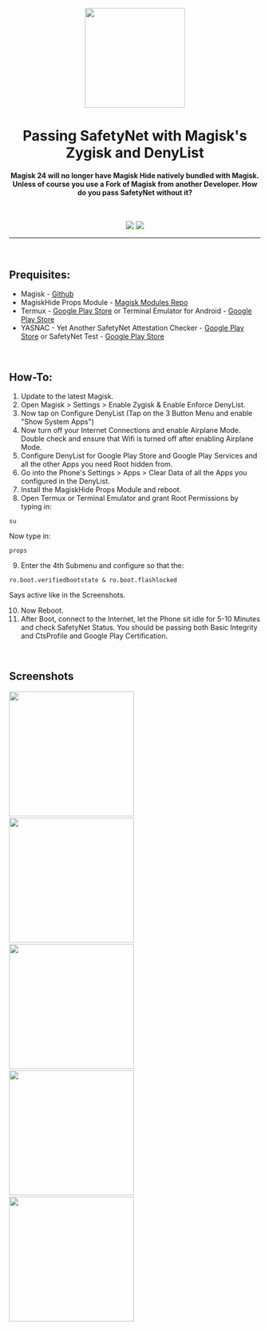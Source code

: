 <p align="center"><img src="https://i.ibb.co/Jzbngh8/Google-Play-Services.png" width="200"></a>
<h1 align="center"><b>Passing SafetyNet with Magisk's Zygisk and DenyList</b></h1>
<h4 align="center">Magisk 24 will no longer have Magisk Hide natively bundled with Magisk. 
Unless of course you use a Fork of Magisk from another Developer.
How do you pass SafetyNet without it?</h4>
<br />

<p align="center">
<a href="https://www.paypal.com/cgi-bin/webscr?cmd=_s-xclick&hosted_button_id=HW8B98TVDLKWA" alt="Donate-PayPal"><img src="https://img.shields.io/badge/Donate-PayPal-blue"></a>
<a href="https://github.com/K3V1991/Donate-Crypto" alt="Donate-Crypto"><img src="https://img.shields.io/badge/Donate-Crypto-yellow"></a>
<hr>
<br />

## Prequisites:
* Magisk - [Github](https://github.com/topjohnwu/Magisk "Magisk")
* MagiskHide Props Module - [Magisk Modules Repo](https://github.com/Magisk-Modules-Repo/MagiskHidePropsConf "MagiskHidePropsConf")
* Termux - [Google Play Store](https://play.google.com/store/apps/details?id=com.termux "Termux") or Terminal Emulator for Android - [Google Play Store](https://play.google.com/store/apps/details?id=jackpal.androidterm "Terminal Emulator") 
* YASNAC - Yet Another SafetyNet Attestation Checker - [Google Play Store](https://play.google.com/store/apps/details?id=rikka.safetynetchecker "YASNAC") or SafetyNet Test - [Google Play Store](https://play.google.com/store/apps/details?id=org.freeandroidtools.safetynettest "SafetyNet Test")
<br />

## How-To:
1. Update to the latest Magisk.
2. Open Magisk > Settings > Enable Zygisk & Enable Enforce DenyList.
3. Now tap on Configure DenyList (Tap on the 3 Button Menu and enable "Show System Apps")
4. Now turn off your Internet Connections and enable Airplane Mode. Double check and ensure that Wifi is turned off after enabling Airplane Mode.
5. Configure DenyList for Google Play Store and Google Play Services and all the other Apps you need Root hidden from.
6. Go into the Phone's Settings > Apps > Clear Data of all the Apps you configured in the DenyList.
7. Install the MagiskHide Props Module and reboot.
8. Open Termux or Terminal Emulator and grant Root Permissions by typing in:
```
su
```
Now type in:
```
props
```
9. Enter the 4th Submenu and configure so that the:
```
ro.boot.verifiedbootstate & ro.boot.flashlocked
```
Says active like in the Screenshots.

10. Now Reboot.
11. After Boot, connect to the Internet, let the Phone sit idle for 5-10 Minutes and check SafetyNet Status. 
You should be passing both Basic Integrity and CtsProfile and Google Play Certification.
<br />

## Screenshots
<img src="https://i.ibb.co/7bKvCLV/Temux-su.jpg" width="250"></a> &emsp;
<img src="https://i.ibb.co/Kq2m4GL/Termux-props.jpg" width="250"></a> &emsp;
<img src="https://i.ibb.co/S6M7sq2/Magisk-Hide-Props-Config-Menu.jpg" width="250"></a> &emsp;
<img src="https://i.ibb.co/Q91dcFh/Edit-Magisk-Hide-props.jpg" width="250"></a> &emsp;
<img src="https://i.ibb.co/GQMSdmB/Safety-Net-Checker.jpg" width="250"></a>
